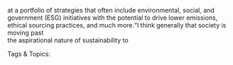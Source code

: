 at a portfolio of strategies that often include 
environmental, social, and government (ESG) 
initiatives with the potential to drive lower emissions, 
ethical sourcing practices, and much more.“I think generally that society is moving past  
the aspirational nature of sustainability to  

   Tags & Topics:
   